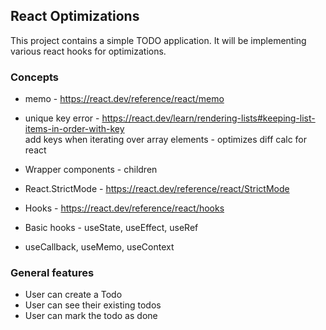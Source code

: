 ## React Optimizations

This project contains a simple TODO application.
It will be implementing various react hooks for optimizations.

### Concepts

- memo - https://react.dev/reference/react/memo

- unique key error - https://react.dev/learn/rendering-lists#keeping-list-items-in-order-with-key \
  add keys when iterating over array elements - optimizes diff calc for react

- Wrapper components - children

- React.StrictMode - https://react.dev/reference/react/StrictMode

- Hooks - https://react.dev/reference/react/hooks 
- Basic hooks - useState, useEffect, useRef

- useCallback, useMemo, useContext

### General features

- User can create a Todo
- User can see their existing todos
- User can mark the todo as done